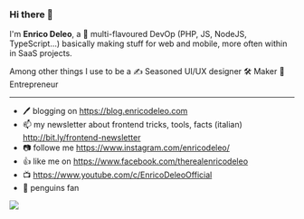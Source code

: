 ### Hi there 👋

<!--
**enricodeleo/enricodeleo** is a ✨ _special_ ✨ repository because its `README.md` (this file) appears on your GitHub profile.

Here are some ideas to get you started:

- 🔭 I’m currently working on ...
- 🌱 I’m currently learning ...
- 👯 I’m looking to collaborate on ...
- 🤔 I’m looking for help with ...
- 💬 Ask me about ...
- 📫 How to reach me: ...
- 😄 Pronouns: ...
- ⚡ Fun fact: ...
-->

I'm **Enrico Deleo**, a 🍱 multi-flavoured DevOp (PHP, JS, NodeJS, TypeScript...) basically making stuff for web and mobile, more often within in SaaS projects.  

Among other things I use to be a 
✍️ Seasoned UI/UX designer 
🛠️ Maker 
🚀 Entrepreneur

-------
- 🖊️ blogging on https://blog.enricodeleo.com
- 📫 my newsletter about frontend tricks, tools, facts (italian) http://bit.ly/frontend-newsletter 
- 📷 followe me https://www.instagram.com/enricodeleo/
- 👍 like me on https://www.facebook.com/therealenricodeleo
- 📺 https://www.youtube.com/c/EnricoDeleoOfficial
- 🐧 penguins fan

![](banner.jpg)
